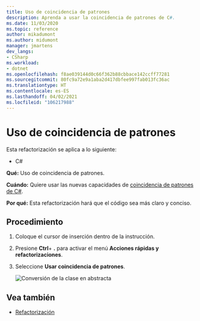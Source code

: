 ```yaml
---
title: Uso de coincidencia de patrones
description: Aprenda a usar la coincidencia de patrones de C#.
ms.date: 11/03/2020
ms.topic: reference
author: mikadumont
ms.author: midumont
manager: jmartens
dev_langs:
- CSharp
ms.workload:
- dotnet
ms.openlocfilehash: f8ae039144d0c66f362b88cbbace142ccff77281
ms.sourcegitcommit: 80fc9a72e9a1aba2d417dbfee997fab013fc36ac
ms.translationtype: HT
ms.contentlocale: es-ES
ms.lasthandoff: 04/02/2021
ms.locfileid: "106217988"
---
```

# <a name="use-pattern-matching"></a>Uso de coincidencia de patrones

Esta refactorización se aplica a lo siguiente:

- C#

**Qué:** Uso de coincidencia de patrones.

**Cuándo:** Quiere usar las nuevas capacidades de [coincidencia de patrones de C#](https://docs.microsoft.com/dotnet/csharp/whats-new/csharp-9#pattern-matching-enhancements).

**Por qué:** Esta refactorización hará que el código sea más claro y conciso.

## <a name="how-to"></a>Procedimiento

1. Coloque el cursor de inserción dentro de la instrucción.

2. Presione **Ctrl**+ **.** para activar el menú **Acciones rápidas y refactorizaciones**.

3. Seleccione **Usar coincidencia de patrones**.

    ![Conversión de la clase en abstracta](media/use-pattern-matching-not-syntax.png)

## <a name="see-also"></a>Vea también

- [Refactorización](../refactoring-in-visual-studio.md)

